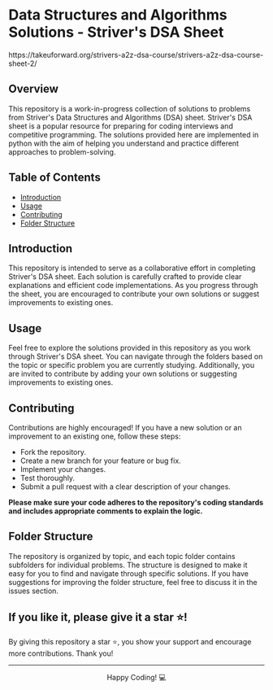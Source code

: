 <h1>Data Structures and Algorithms Solutions - Striver's DSA Sheet</h1>
https://takeuforward.org/strivers-a2z-dsa-course/strivers-a2z-dsa-course-sheet-2/

<h2>Overview</h2>
<p>This repository is a work-in-progress collection of solutions to problems from Striver's Data Structures and Algorithms (DSA) sheet. Striver's DSA sheet is a popular resource for preparing for coding interviews and competitive programming. The solutions provided here are implemented in python with the aim of helping you understand and practice different approaches to problem-solving.</p>
<h2>Table of Contents</h2>

<ul>
  <li><a href="#introduction">Introduction</a></li>
  <li><a href="#usage">Usage</a></li>
  <li><a href="#contributing">Contributing</a></li>
  <li><a href="#folder-structure">Folder Structure</a></li>
</ul>

<h2 id="introduction">Introduction</h2>
<p>This repository is intended to serve as a collaborative effort in completing Striver's DSA sheet. Each solution is carefully crafted to provide clear explanations and efficient code implementations. As you progress through the sheet, you are encouraged to contribute your own solutions or suggest improvements to existing ones.</p>

<h2 id="usage">Usage</h2>
<p>Feel free to explore the solutions provided in this repository as you work through Striver's DSA sheet. You can navigate through the folders based on the topic or specific problem you are currently studying. Additionally, you are invited to contribute by adding your own solutions or suggesting improvements to existing ones.</p>

<h2 id="contributing">Contributing</h2>
<p>Contributions are highly encouraged! If you have a new solution or an improvement to an existing one, follow these steps:</p>
<ul>
  <li>Fork the repository.</li>
  <li>Create a new branch for your feature or bug fix.</li>
  <li>Implement your changes.</li>
  <li>Test thoroughly.</li>
  <li>Submit a pull request with a clear description of your changes.</li>
</ul>
<p><strong>Please make sure your code adheres to the repository's coding standards and includes appropriate comments to explain the logic.</strong></p>

<h2 id="folder-structure">Folder Structure</h2>
<p>The repository is organized by topic, and each topic folder contains subfolders for individual problems. The structure is designed to make it easy for you to find and navigate through specific solutions. If you have suggestions for improving the folder structure, feel free to discuss it in the issues section.</p>
<h2>If you like it, please give it a star ⭐!</h2>
    <p>By giving this repository a star ⭐, you show your support and encourage more contributions. Thank you!</p>

  <hr>

  <p align="center">Happy Coding! 💻</p>

